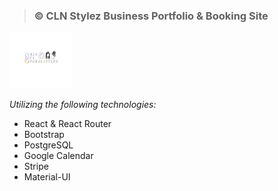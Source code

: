 > ### ©️ CLN Stylez Business Portfolio & Booking Site 



<!-- ![logo](/public/cnl.jpeg) -->

<img src='src/assets/cnl.jpeg' height='90px' width='100px' alt='logo'>





_Utilizing the following technologies:_
- React & React Router 
- Bootstrap 
- PostgreSQL 
- Google Calendar
- Stripe 
- Material-UI
